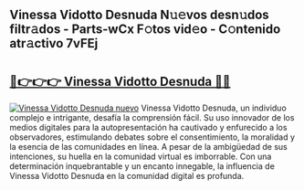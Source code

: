 ## Vinessa Vidotto Desnuda N𝚞𝚎vos desn𝚞dos filtr𝚊dos - Parts-wCx F𝚘tos vid𝚎o - C𝚘ntenido atr𝚊ctivo 7vFEj

# <h2><a href="http://mbcklu8.tromn.icu/?c=Vinessa+Vidotto+Desnuda">🔗👉👉👉 Vinessa Vidotto Desnuda 🔗🔗</a></h2>

[![Vinessa Vidotto Desnuda nuevo](https://i.imgur.com/pEAQMta.gif)](http://mbcklu8.tromn.icu/?c=Vinessa+Vidotto+Desnuda)
Vinessa Vidotto Desnuda, un individuo complejo e intrigante, desafía la comprensión fácil. Su uso innovador de los medios digitales para la autopresentación ha cautivado y enfurecido a los observadores, estimulando debates sobre el consentimiento, la moralidad y la esencia de las comunidades en línea. A pesar de la ambigüedad de sus intenciones, su huella en la comunidad virtual es imborrable. Con una determinación inquebrantable y un encanto innegable, la influencia de Vinessa Vidotto Desnuda en la comunidad digital es profunda.
